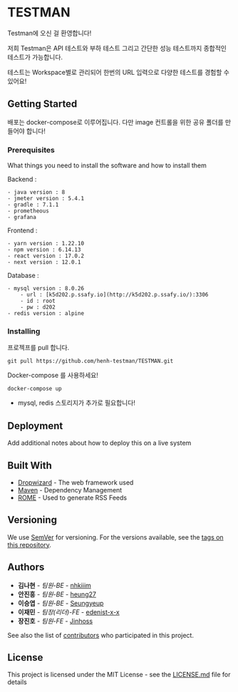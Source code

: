 # TESTMAN

Testman에 오신 걸 환영합니다!

저희 Testman은 API 테스트와 부하 테스트 그리고 간단한 성능 테스트까지 종합적인 테스트가 가능합니다.

테스트는 Workspace별로 관리되어 한번의 URL 입력으로 다양한 테스트를 경험할 수 있어요!

## Getting Started

배포는 docker-compose로 이루어집니다. 다만 image 컨트롤을 위한 공유 폴더를 만들어야 합니다!

### Prerequisites

What things you need to install the software and how to install them

Backend :
```
- java version : 8
- jmeter version : 5.4.1
- gradle : 7.1.1
- prometheous
- grafana
```

Frontend :
```
- yarn version : 1.22.10
- npm version : 6.14.13
- react version : 17.0.2
- next version : 12.0.1
```

Database :
```
- mysql version : 8.0.26
    - url : [k5d202.p.ssafy.io](http://k5d202.p.ssafy.io/):3306
    - id : root
    - pw : d202
- redis version : alpine
```

### Installing

프로젝프를 pull 합니다.

```
git pull https://github.com/henh-testman/TESTMAN.git
```
Docker-compose 를 사용하세요!

```
docker-compose up
```

+ mysql, redis 스토리지가 추가로 필요합니다!

## Deployment

Add additional notes about how to deploy this on a live system

## Built With

* [Dropwizard](http://www.dropwizard.io/1.0.2/docs/) - The web framework used
* [Maven](https://maven.apache.org/) - Dependency Management
* [ROME](https://rometools.github.io/rome/) - Used to generate RSS Feeds

## Versioning

We use [SemVer](http://semver.org/) for versioning. For the versions available, see the [tags on this repository](https://github.com/your/project/tags). 

## Authors

* **김나현** - *팀원-BE* - [nhkiiim](https://github.com/nhkiiim)
* **안진흥** - *팀원-BE* - [heung27](https://github.com/heung27)
* **이승엽** - *팀원-BE* - [Seungyeup](https://github.com/Seungyeup)
* **이재민** - *팀장(리더)-FE* - [edenist-x-x](https://github.com/edenist-x-x)
* **장진호** - *팀원-FE* - [Jinhoss](https://github.com/Jinhoss)


See also the list of [contributors](https://github.com/henh-testman/TESTMAN/contributors) who participated in this project.

## License

This project is licensed under the MIT License - see the [LICENSE.md](LICENSE.md) file for details
